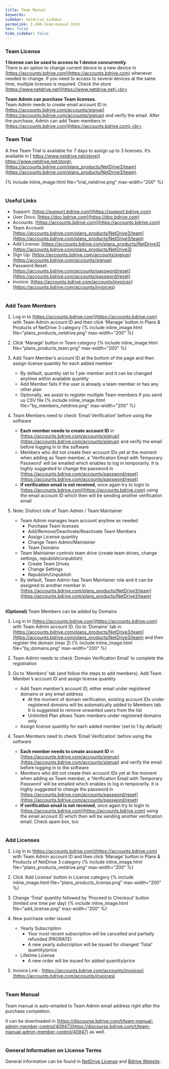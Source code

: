 ```yaml
---
title: Team Manual
keywords:
sidebar: netdrive_sidebar
permalink: 2-100-team-manual.html
toc: false
hide_sidebar: false
---
```


### **Team License**

**1 license can be used to access to 1 device concurrently**.  
There is an option to change current device to a new device in [https://accounts.bdrive.com](https://accounts.bdrive.com) whenever needed to change.  If you need to access to several devices at the same time, multiple licenses is required.  Check the store [https://www.netdrive.net](https://www.netdrive.net).<br>

**Team Admin can purchase Team licenses**.  
Team Admin needs to create email account ID in [https://accounts.bdrive.com/accounts/signup](https://accounts.bdrive.com/accounts/signup) and verify the email.  After the purchase, Admin can add Team members in  [https://accounts.bdrive.com](https://accounts.bdrive.com).<br><br>




### **Team Trial**

A free Team Trial is available for 7 days to assign up to 3 licenses.  It’s available in [ https://www.netdrive.net/store]( https://www.netdrive.net/store), [https://accounts.bdrive.com/plans_products/NetDrive3/team](https://accounts.bdrive.com/plans_products/NetDrive3/team).

{% include inline_image.html file="trial_netdrive.png" max-width="200" %}<br><br>




### **Useful Links**

   * Support: [https://support.bdrive.com](https://support.bdrive.com)
   * User Docs: [https://doc.bdrive.com](https://doc.bdrive.com)
   * Accounts: [https://accounts.bdrive.com](https://accounts.bdrive.com)
   * Team Account: [https://accounts.bdrive.com/plans_products/NetDrive3/team](https://accounts.bdrive.com/plans_products/NetDrive3/team)
   * Add License: [https://accounts.bdrive.com/plans_products/NetDrive3](https://accounts.bdrive.com/plans_products/NetDrive3)
   * Sign Up: [https://accounts.bdrive.com/accounts/signup](https://accounts.bdrive.com/accounts/signup)
   * Password Reset: [https://accounts.bdrive.com/accounts/password/reset](https://accounts.bdrive.com/accounts/password/reset)
   * Invoice: [https://accounts.bdrive.com/accounts/invoices](https://accounts.bdrive.com/accounts/invoices)<br><br>




### **Add Team Members**

1. Log in to [https://accounts.bdrive.com](https://accounts.bdrive.com) with Team Admin account ID and then click ‘Manage’ button in Plans & Products of NetDrive 3 category
{% include inline_image.html file="plans_products_netdrive.png" max-width="200" %}

2. Click ‘Manage’ button in Team category
{% include inline_image.html file="plans_products_team.png" max-width="200" %}

3. Add Team Member’s account ID at the bottom of the page and then assign license quantity for each added member
   * By default, quantity set to 1 per member and it can be changed anytime within available quantity
   * Add Member fails if the user is already a team member or has any other plan 
   * Optionally, we assist to register multiple Team members if you send us CSV file
{% include inline_image.html file="by_members_netdrive.png" max-width="200" %}

4. Team Members need to check ‘Email Verification’ before using the software
   * **Each member needs to create account ID** in [https://accounts.bdrive.com/accounts/signup](https://accounts.bdrive.com/accounts/signup) and verify the email before logging in to the software
   * Members who did not create their account IDs yet at the moment when adding as Team member, a ‘Verification Email with Temporary Password’ will be emailed which enables to log in temporarily.  It is highly suggested to change the password in [https://accounts.bdrive.com/accounts/password/reset](https://accounts.bdrive.com/accounts/password/reset) 
   * **If verification email is not received**, once again try to login to [https://accounts.bdrive.com](https://accounts.bdrive.com) using the email account ID which then will be sending another verification email

5. Note: Distinct role of Team Admin / Team Maintainer
   * Team Admin manages team account anytime as needed
      * Purchase Team licenses 
      * Add/Remove/Deactivate/Reactivate Team Members
      *	Assign License quantity
      * Change Team Admin/Maintainer
      *	Team Domains
   * Team Maintainer controls team drive (create team drives, change settings, republish/unpublish)
      *	Create Team Drives
      * Change Settings
      * Republish/Unpublish
   * By default, Team Admin has Team Maintainer role and it can be assigned to another member in [https://accounts.bdrive.com/plans_products/NetDrive3/team](https://accounts.bdrive.com/plans_products/NetDrive3/team)<br><br>
   
  
  
**(Optional)**  Team Members can be added by Domains

1. Log in to [https://accounts.bdrive.com](https://accounts.bdrive.com) with Team Admin account ID. Go to ‘Domains’ tab in [https://accounts.bdrive.com/plans_products/NetDrive3/team](https://accounts.bdrive.com/plans_products/NetDrive3/team) and then register the domain (max 2)
{% include inline_image.html file="by_domains.png" max-width="200" %}

2. Team Admin needs to check ‘Domain Verification Email’ to complete the registration

3. Go to ‘Members’ tab (and follow the steps to add members).  Add Team Member’s account ID and assign license quantity 
   * Add Team member’s account ID, either email under registered domains or any email address
      * At the moment of domain verification, existing account IDs under registered domains will be automatically added to Members tab.  It is suggested to remove unwanted users from the list
      * Unlimited Plan allows Team members under registered domains only
   * Assign license quantity for each added member (set to 1 by default)

4. Team Members need to check ‘Email Verification’ before using the software
   * **Each member needs to create account ID** in [https://accounts.bdrive.com/accounts/signup](https://accounts.bdrive.com/accounts/signup) and verify the email before logging in to the software
   * Members who did not create their account IDs yet at the moment when adding as Team member, a ‘Verification Email with Temporary Password’ will be emailed which enables to log in temporarily.  It is highly suggested to change the password in [https://accounts.bdrive.com/accounts/password/reset](https://accounts.bdrive.com/accounts/password/reset) 
   * **If verification email is not received**, once again try to login to [https://accounts.bdrive.com](https://accounts.bdrive.com) using the email account ID which then will be sending another verification email.  Check spam box, too<br><br>




### **Add Licenses**

1. Log in to [https://accounts.bdrive.com](https://accounts.bdrive.com) with Team Admin account ID and then click ‘Manage’ button in Plans & Products of NetDrive 3 category
{% include inline_image.html file="plans_products_netdrive.png" max-width="200" %}

2. Click ‘Add License’ button in License category
{% include inline_image.html file="plans_products_license.png" max-width="200" %}

3. Change ‘Total’ quantity followed by ‘Proceed to Checkout’ button (limited one time per day)
{% include inline_image.html file="add_license.png" max-width="200" %}

4. New purchase order issued
   * Yearly Subscription
     * Your most recent subscription will be cancelled and partially refunded (PRORATE)
     * A new yearly subscription will be issued for changed ‘Total’ quantity/price
   * Lifetime License
      * A new order will be issued for added quantity/price

5. Invoice Link : [https://accounts.bdrive.com/accounts/invoices](https://accounts.bdrive.com/accounts/invoices)<br><br>




### **Team Manual**

Team manual is auto-emailed to Team Admin email address right after the purchase completion.

It can be downloaded in [https://discourse.bdrive.com/t/team-manual-admin-member-control/40947](https://discourse.bdrive.com/t/team-manual-admin-member-control/40947) as well.<br><br>




### **General Information on License Terms**

General information can be found in [NetDrive License](2-11-license) and [Bdrive Website](https://www.bdrive.com).<br><br>


